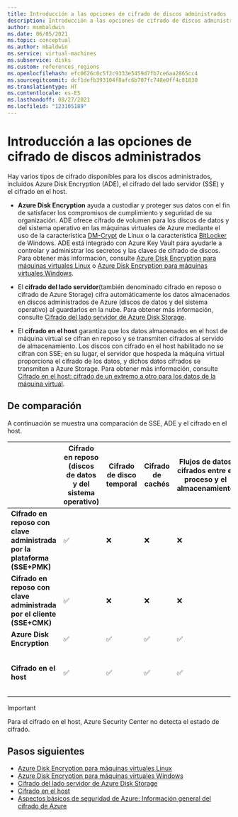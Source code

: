 ```yaml
---
title: Introducción a las opciones de cifrado de discos administrados
description: Introducción a las opciones de cifrado de discos administrados
author: msmbaldwin
ms.date: 06/05/2021
ms.topic: conceptual
ms.author: mbaldwin
ms.service: virtual-machines
ms.subservice: disks
ms.custom: references_regions
ms.openlocfilehash: efc0626c0c5f2c9333e5459d7fb7ce6aa2865cc4
ms.sourcegitcommit: dcf1defb393104f8afc6b707fc748e0ff4c81830
ms.translationtype: HT
ms.contentlocale: es-ES
ms.lasthandoff: 08/27/2021
ms.locfileid: "123105189"
---
```

# <a name="overview-of-managed-disk-encryption-options"></a>Introducción a las opciones de cifrado de discos administrados

Hay varios tipos de cifrado disponibles para los discos administrados, incluidos Azure Disk Encryption (ADE), el cifrado del lado servidor (SSE) y el cifrado en el host.

- **Azure Disk Encryption** ayuda a custodiar y proteger sus datos con el fin de satisfacer los compromisos de cumplimiento y seguridad de su organización. ADE ofrece cifrado de volumen para los discos de datos y del sistema operativo en las máquinas virtuales de Azure mediante el uso de la característica [DM-Crypt](https://wikipedia.org/wiki/Dm-crypt) de Linux o la característica [BitLocker](https://wikipedia.org/wiki/BitLocker) de Windows. ADE está integrado con Azure Key Vault para ayudarle a controlar y administrar los secretos y las claves de cifrado de discos.  Para obtener más información, consulte [Azure Disk Encryption para máquinas virtuales Linux](./linux/disk-encryption-overview.md) o [Azure Disk Encryption para máquinas virtuales Windows](./windows/disk-encryption-overview.md).

- El **cifrado del lado servidor**(también denominado cifrado en reposo o cifrado de Azure Storage) cifra automáticamente los datos almacenados en discos administrados de Azure (discos de datos y del sistema operativo) al guardarlos en la nube.  Para obtener más información, consulte [Cifrado del lado servidor de Azure Disk Storage](./disk-encryption.md).

- El **cifrado en el host** garantiza que los datos almacenados en el host de máquina virtual se cifran en reposo y se transmiten cifrados al servido de almacenamiento. Los discos con cifrado en el host habilitado no se cifran con SSE; en su lugar, el servidor que hospeda la máquina virtual proporciona el cifrado de los datos, y dichos datos cifrados se transmiten a Azure Storage. Para obtener más información, consulte [Cifrado en el host: cifrado de un extremo a otro para los datos de la máquina virtual](./disk-encryption.md#encryption-at-host---end-to-end-encryption-for-your-vm-data).

## <a name="comparison"></a>De comparación

A continuación se muestra una comparación de SSE, ADE y el cifrado en el host.

| | Cifrado en reposo (discos de datos y del sistema operativo) | Cifrado de disco temporal | Cifrado de cachés | Flujos de datos cifrados entre el proceso y el almacenamiento | Control de claves por parte del cliente | Estado de cifrado de discos en Azure Security Center |
|--|--|--|--|--|--|--|
| **Cifrado en reposo con clave administrada por la plataforma (SSE+PMK)** | &#x2705; | &#10060; | &#10060; | &#10060; | &#10060; | Incorrecto, no aplicable si está exento |
| **Cifrado en reposo con clave administrada por el cliente (SSE+CMK)** | &#x2705; | &#10060; | &#10060; | &#10060; | &#x2705; | Incorrecto, no aplicable si está exento |
| **Azure Disk Encryption** | &#x2705; | &#x2705; | &#x2705; | &#x2705; | &#x2705; | Healthy |
| **Cifrado en el host**  | &#x2705; | &#x2705; | &#x2705; | &#x2705; | &#x2705; | Incorrecto, no aplicable si está exento |

> [!Important]
> Para el cifrado en el host, Azure Security Center no detecta el estado de cifrado.

## <a name="next-steps"></a>Pasos siguientes

- [Azure Disk Encryption para máquinas virtuales Linux](./linux/disk-encryption-overview.md)
- [Azure Disk Encryption para máquinas virtuales Windows](./windows/disk-encryption-overview.md)
- [Cifrado del lado servidor de Azure Disk Storage](./disk-encryption.md)
- [Cifrado en el host](./disk-encryption.md#encryption-at-host---end-to-end-encryption-for-your-vm-data)
- [Aspectos básicos de seguridad de Azure: Información general del cifrado de Azure](../security/fundamentals/encryption-overview.md)
